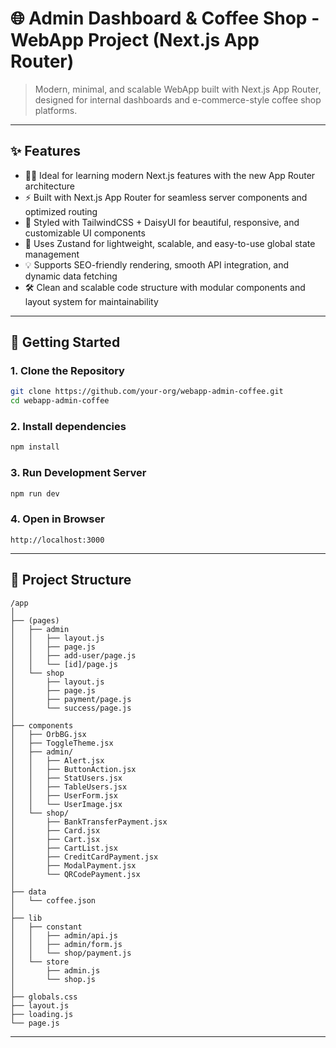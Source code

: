 # 🌐 Admin Dashboard & Coffee Shop - WebApp Project (Next.js App Router)

> Modern, minimal, and scalable WebApp built with Next.js App Router, designed for internal dashboards and e-commerce-style coffee shop platforms.

---

## ✨ Features

- 🧑‍💻 Ideal for learning modern Next.js features with the new App Router architecture
- ⚡ Built with Next.js App Router for seamless server components and optimized routing
- 🎨 Styled with TailwindCSS + DaisyUI for beautiful, responsive, and customizable UI components
- 🧠 Uses Zustand for lightweight, scalable, and easy-to-use global state management
- 💡 Supports SEO-friendly rendering, smooth API integration, and dynamic data fetching
- 🛠️ Clean and scalable code structure with modular components and layout system for maintainability

---

## 🚀 Getting Started

### 1. Clone the Repository
```bash
git clone https://github.com/your-org/webapp-admin-coffee.git
cd webapp-admin-coffee
```

### 2. Install dependencies
```bash
npm install
```

### 3. Run Development Server
```bash
npm run dev
```

### 4. Open in Browser
```plaintext
http://localhost:3000
```

---

## 🧱 Project Structure
```plaintext
/app
│
├── (pages)
│   ├── admin
│   │   ├── layout.js
│   │   ├── page.js
│   │   ├── add-user/page.js
│   │   └── [id]/page.js
│   └── shop
│       ├── layout.js
│       ├── page.js
│       ├── payment/page.js
│       └── success/page.js
│
├── components
│   ├── OrbBG.jsx
│   ├── ToggleTheme.jsx
│   ├── admin/
│   │   ├── Alert.jsx
│   │   ├── ButtonAction.jsx
│   │   ├── StatUsers.jsx
│   │   ├── TableUsers.jsx
│   │   ├── UserForm.jsx
│   │   └── UserImage.jsx
│   └── shop/
│       ├── BankTransferPayment.jsx
│       ├── Card.jsx
│       ├── Cart.jsx
│       ├── CartList.jsx
│       ├── CreditCardPayment.jsx
│       ├── ModalPayment.jsx
│       └── QRCodePayment.jsx
│
├── data
│   └── coffee.json
│
├── lib
│   ├── constant
│   │   ├── admin/api.js
│   │   ├── admin/form.js
│   │   └── shop/payment.js
│   └── store
│       ├── admin.js
│       └── shop.js
│
├── globals.css
├── layout.js
├── loading.js
└── page.js
```

---


